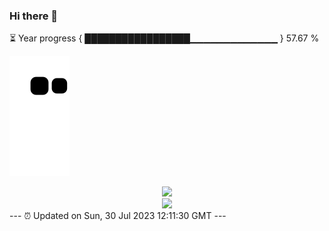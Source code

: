 ### Hi there 👋
⏳ Year progress { █████████████████▁▁▁▁▁▁▁▁▁▁▁▁▁ } 57.67 %

![](https://raw.githubusercontent.com/Swiftie13st/Swiftie13st/main/assets/github-contribution-grid-snake.svg)


<div align="center"> <img src="https://metrics.lecoq.io/Swiftie13st?template=classic&config.timezone=Asia%2FShanghai"> </div>

<div align="center"> <img src="https://github-readme-streak-stats.herokuapp.com/?user=Swiftie13st" /> </div>
---
⏰ Updated on Sun, 30 Jul 2023 12:11:30 GMT
---

